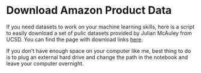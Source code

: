 # Download Amazon Product Data

If you need datasets to work on your machine learning skills, here is a script to easily download a set of pulic datasets provided by Julian McAuley from UCSD. You can find the page with download links [here](http://jmcauley.ucsd.edu/data/amazon/).

If you don't have enough space on your computer like me, best thing to do is to plug an external hard drive and change the path in the notebook and leave your computer overnight. 
